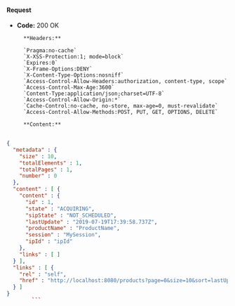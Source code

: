 #### Request

* **Code:** 200 OK

        **Headers:**

        `Pragma:no-cache`
        `X-XSS-Protection:1; mode=block`
        `Expires:0`
        `X-Frame-Options:DENY`
        `X-Content-Type-Options:nosniff`
        `Access-Control-Allow-Headers:authorization, content-type, scope`
        `Access-Control-Max-Age:3600`
        `Content-Type:application/json;charset=UTF-8`
        `Access-Control-Allow-Origin:*`
        `Cache-Control:no-cache, no-store, max-age=0, must-revalidate`
        `Access-Control-Allow-Methods:POST, PUT, GET, OPTIONS, DELETE`

        **Content:**

```json
    
{
  "metadata" : {
    "size" : 10,
    "totalElements" : 1,
    "totalPages" : 1,
    "number" : 0
  },
  "content" : [ {
    "content" : {
      "id" : 1,
      "state" : "ACQUIRING",
      "sipState" : "NOT_SCHEDULED",
      "lastUpdate" : "2019-07-19T17:39:58.737Z",
      "productName" : "ProductName",
      "session" : "MySession",
      "ipId" : "ipId"
    },
    "links" : [ ]
  } ],
  "links" : [ {
    "rel" : "self",
    "href" : "http://localhost:8080/products?page=0&size=10&sort=lastUpdate,asc"
  } ]
}
        ```
